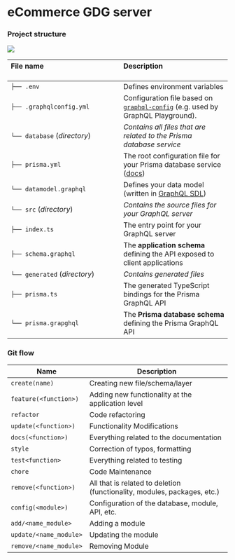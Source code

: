 # eCommerce GDG server

### Project structure

![](https://imgur.com/95faUsa.png)

| File name 　　　　　　　　　　　　　　 | Description 　　　　　　　　<br><br>                                                                                                                           |
| :------------------------------------- | :------------------------------------------------------------------------------------------------------------------------------------------------------------- |
| `├── .env`                             | Defines environment variables                                                                                                                                  |
| `├── .graphqlconfig.yml`               | Configuration file based on [`graphql-config`](https://github.com/prisma/graphql-config) (e.g. used by GraphQL Playground).                                    |
| `└── database` (_directory_)           | _Contains all files that are related to the Prisma database service_                                                                                           | \ |
| `├── prisma.yml`                       | The root configuration file for your Prisma database service ([docs](https://www.prismagraphql.com/docs/reference/prisma.yml/overview-and-example-foatho8aip)) |
| `└── datamodel.graphql`                | Defines your data model (written in [GraphQL SDL](https://blog.graph.cool/graphql-sdl-schema-definition-language-6755bcb9ce51))                                |
| `└── src` (_directory_)                | _Contains the source files for your GraphQL server_                                                                                                            |
| `├── index.ts`                         | The entry point for your GraphQL server                                                                                                                        |
| `├── schema.graphql`                   | The **application schema** defining the API exposed to client applications                                                                                     |
| `└── generated` (_directory_)          | _Contains generated files_                                                                                                                                     |
| `├── prisma.ts`                        | The generated TypeScript bindings for the Prisma GraphQL API                                                                                                   |
| `└── prisma.grapghql`                  | The **Prisma database schema** defining the Prisma GraphQL API                                                                                                 |  |

### Git flow

| Name                   | Description                                                              |
| ---------------------- | ------------------------------------------------------------------------ |
| `create(name)`         | Creating new file/schema/layer                                           |
| `feature(<function>)`  | Adding new functionality at the application level                        |
| `refactor`             | Code refactoring                                                         |
| `update(<function>)`   | Functionality Modifications                                              |
| `docs(<function>)`     | Everything related to the documentation                                  |
| `style`                | Correction of typos, formatting                                          |
| `test<function>`       | Everything related to testing                                            |
| `chore`                | Code Maintenance                                                         |
| `remove(<function>)`   | All that is related to deletion (functionality, modules, packages, etc.) |
| `config(<module>)`     | Configuration of the database, module, API, etc.                         |
| `add/<name_module>`    | Adding a module                                                          |
| `update/<name_module>` | Updating the module                                                      |
| `remove/<name_module>` | Removing Module                                                          |

